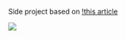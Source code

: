 Side project based on [!this article](https://datagenetics.com/blog/december12019/index.html)

![](https://github.com/Clement-Lelievre/HLD/blob/master/repo_img.png)